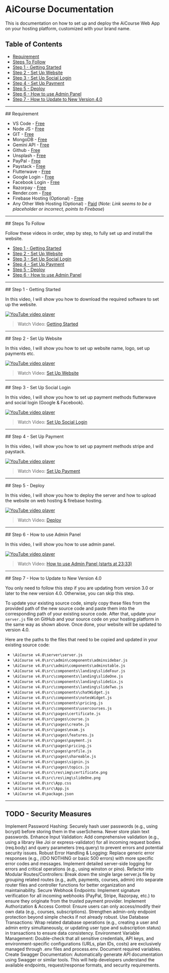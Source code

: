 # AiCourse Documentation

This is documentation on how to set up and deploy the AiCourse Web App on your hosting platform, customized with your brand name.

## Table of Contents
* [Requirement](#requirement)
* [Steps To Follow](#steps-to-follow)
* [Step 1 - Getting Started](#step-1---getting-started)
* [Step 2 - Set Up Website](#step-2---set-up-website)
* [Step 3 - Set Up Social Login](#step-3---set-up-social-login)
* [Step 4 - Set Up Payment](#step-4---set-up-payment)
* [Step 5 - Deploy](#step-5---deploy)
* [Step 6 - How to use Admin Panel](#step-6---how-to-use-admin-panel)
* [Step 7 - How to Update to New Version 4.0](#step-7---how-to-update-to-new-version-40)

---

<div id="section1"></div>
## Requirement

*   VS Code - [Free](https://code.visualstudio.com)
*   Node JS - [Free](https://nodejs.org/en)
*   GIT - [Free](https://git-scm.com/downloads)
*   MongoDB - [Free](https://www.mongodb.com/)
*   Gemini API - [Free](https://aistudio.google.com/app)
*   Github - [Free](https://github.com)
*   Unsplash - [Free](https://unsplash.com)
*   PayPal - [Free](https://www.paypal.com)
*   Paystack - [Free](https://www.paystack.com)
*   Flutterwave - [Free](https://www.flutterwave.com)
*   Google Login - [Free](https://g.co/kgs/hrq3q5m)
*   Facebook Login - [Free](https://developers.facebook.com)
*   Razorpay - [Free](https://razorpay.com)
*   Render.com - [Free](https://render.com)
*   Firebase Hosting (Optional) - [Free](https://firebase.google.com)
*   Any Other Web Hosting (Optional) - [Paid](https://firebase.google.com) (*Note: Link seems to be a placeholder or incorrect, points to Firebase*)

---

<div id="section11"></div>
## Steps To Follow

Follow these videos in order, step by step, to fully set up and install the website.

*   [Step 1 - Getting Started](#step-1---getting-started)
*   [Step 2 - Set Up Website](#step-2---set-up-website)
*   [Step 3 - Set Up Social Login](#step-3---set-up-social-login)
*   [Step 4 - Set Up Payment](#step-4---set-up-payment)
*   [Step 5 - Deploy](#step-5---deploy)
*   [Step 6 - How to use Admin Panel](#step-6---how-to-use-admin-panel)

---

<div id="section2"></div>
## Step 1 - Getting Started

In this video, I will show you how to download the required software to set up the website.

[![YouTube video player](https://img.youtube.com/vi/lel_JQhjHLw/0.jpg)](https://www.youtube.com/watch?v=lel_JQhjHLw)
> Watch Video: [Getting Started](https://www.youtube.com/watch?v=lel_JQhjHLw)

---

<div id="section3"></div>
## Step 2 - Set Up Website

In this video, I will show you how to set up website name, logo, set up payments etc.

[![YouTube video player](https://img.youtube.com/vi/Z_lRvyxWiVU/0.jpg)](https://www.youtube.com/watch?v=Z_lRvyxWiVU)
> Watch Video: [Set Up Website](https://www.youtube.com/watch?v=Z_lRvyxWiVU)

---

<div id="section4"></div>
## Step 3 - Set Up Social Login

In this video, I will show you how to set up payment methods flutterwave and social login (Google & Facebook).

[![YouTube video player](https://img.youtube.com/vi/s3er-DFHZVk/0.jpg)](https://www.youtube.com/watch?v=s3er-DFHZVk)
> Watch Video: [Set Up Social Login](https://www.youtube.com/watch?v=s3er-DFHZVk)

---

<div id="section5"></div>
## Step 4 - Set Up Payment

In this video, I will show you how to set up payment methods stripe and paystack.

[![YouTube video player](https://img.youtube.com/vi/rXzup0AbSWM/0.jpg)](https://www.youtube.com/watch?v=rXzup0AbSWM)
> Watch Video: [Set Up Payment](https://www.youtube.com/watch?v=rXzup0AbSWM)

---

<div id="section6"></div>
## Step 5 - Deploy

In this video, I will show you how to deploy the server and how to upload the website on web hosting & firebase hosting.

[![YouTube video player](https://img.youtube.com/vi/uLIDcDZkkKg/0.jpg)](https://www.youtube.com/watch?v=uLIDcDZkkKg)
> Watch Video: [Deploy](https://www.youtube.com/watch?v=uLIDcDZkkKg)

---

<div id="section7"></div>
## Step 6 - How to use Admin Panel

In this video, I will show you how to use admin panel.

[![YouTube video player](https://img.youtube.com/vi/Z_lRvyxWiVU/0.jpg)](https://www.youtube.com/watch?v=Z_lRvyxWiVU&start=1413)
> Watch Video: [How to use Admin Panel (starts at 23:33)](https://www.youtube.com/watch?v=Z_lRvyxWiVU&start=1413)

---

<div id="section23"></div>
## Step 7 - How to Update to New Version 4.0

You only need to follow this step if you are updating from version 3.0 or later to the new version 4.0. Otherwise, you can skip this step.

To update your existing source code, simply copy these files from the provided path of the new source code and paste them into the corresponding path of your existing source code. After that, update your `server.js` file on GitHub and your source code on your hosting platform in the same way as shown above. Once done, your website will be updated to version 4.0.

Here are the paths to the files that need to be copied and updated in your existing source code:

*   `\AiCourse v4.0\server\server.js`
*   `\AiCourse v4.0\src\admin\components\adminsidebar.js`
*   `\AiCourse v4.0\src\admin\components\adminstable.js`
*   `\AiCourse v4.0\src\components\landing\slideFour.js`
*   `\AiCourse v4.0\src\components\landing\slideOne.js`
*   `\AiCourse v4.0\src\components\landing\slideSix.js`
*   `\AiCourse v4.0\src\components\landing\slideTwo.js`
*   `\AiCourse v4.0\src\components\chatWidget.js`
*   `\AiCourse v4.0\src\components\notesWidget.js`
*   `\AiCourse v4.0\src\components\pricing.js`
*   `\AiCourse v4.0\src\components\usercourses.js`
*   `\AiCourse v4.0\src\pages\certificate.js`
*   `\AiCourse v4.0\src\pages\course.js`
*   `\AiCourse v4.0\src\pages\create.js`
*   `\AiCourse v4.0\src\pages\exam.js`
*   `\AiCourse v4.0\src\pages\features.js`
*   `\AiCourse v4.0\src\pages\payment.js`
*   `\AiCourse v4.0\src\pages\pricing.js`
*   `\AiCourse v4.0\src\pages\profile.js`
*   `\AiCourse v4.0\src\pages\shareable.js`
*   `\AiCourse v4.0\src\pages\signin.js`
*   `\AiCourse v4.0\src\pages\topics.js`
*   `\AiCourse v4.0\src\res\img\certificate.png`
*   `\AiCourse v4.0\src\res\img\slideOne.png`
*   `\AiCourse v4.0\src\App.css`
*   `\AiCourse v4.0\src\App.js`
*   `\AiCourse v4.0\package.json`

---
<!-- TODO  -->
## TODO - Security Measures
Implement Password Hashing:
Securely hash user passwords (e.g., using bcrypt) before storing them in the userSchema. Never store plain text passwords.
Enhance Input Validation:
Add comprehensive validation (e.g., using a library like Joi or express-validator) for all incoming request bodies (req.body) and query parameters (req.query) to prevent errors and potential security issues.
Robust Error Handling & Logging:
Replace generic error responses (e.g., //DO NOTHING or basic 500 errors) with more specific error codes and messages. Implement detailed server-side logging for errors and critical operations (e.g., using winston or pino).
Refactor into Modular Routes/Controllers:
Break down the single large server.js file by grouping related routes (e.g., auth, payments, courses, admin) into separate router files and controller functions for better organization and maintainability.
Secure Webhook Endpoints:
Implement signature verification for all incoming webhooks (PayPal, Stripe, Razorpay, etc.) to ensure they originate from the trusted payment provider.
Implement Authorization & Access Control:
Ensure users can only access/modify their own data (e.g., courses, subscriptions). Strengthen admin-only endpoint protection beyond simple checks if not already robust.
Use Database Transactions:
Wrap related database operations (e.g., creating a user and admin entry simultaneously, or updating user type and subscription status) in transactions to ensure data consistency.
Environment Variable Management:
Double-check that all sensitive credentials, API keys, and environment-specific configurations (URLs, plan IDs, costs) are exclusively managed through .env files and process.env. Document required variables.
Create Swagger Documentation:
Automatically generate API documentation using Swagger or similar tools. This will help developers understand the available endpoints, request/response formats, and security requirements.